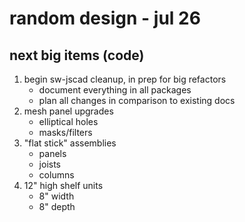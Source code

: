 # random design - jul 26

## next big items (code)

1. begin sw-jscad cleanup, in prep for big refactors
    - document everything in all packages
    - plan all changes in comparison to existing docs
1. mesh panel upgrades
    - elliptical holes
    - masks/filters
1. "flat stick" assemblies
    - panels
    - joists
    - columns
1. 12" high shelf units
    - 8" width
    - 8" depth

